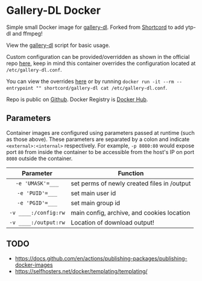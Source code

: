 # Gallery-DL Docker  

Simple small Docker image for [gallery-dl](https://github.com/mikf/gallery-dl). 
Forked from [Shortcord](https://gitlab.shortcord.com/shortcord/gallery-dl-docker/) to add ytp-dl and ffmpeg!

View the [gallery-dl](./gallery-dl.sh) script for basic usage.  

Custom configuration can be provided/overridden as shown in the official repo [here](https://github.com/mikf/gallery-dl#configuration), keep in mind this container overrides the configuration located at `/etc/gallery-dl.conf`.  

You can view the overrides [here](./gallery-dl.conf) or by running `docker run -it --rm --entrypoint "" shortcord/gallery-dl cat /etc/gallery-dl.conf`.  

Repo is public on [Github](https://github.com/chrsmlls333/gallery-dl-docker).
Docker Registry is [Docker Hub](https://hub.docker.com/r/chrisemills/gallerydl).

## Parameters

Container images are configured using parameters passed at runtime (such as those above). These parameters are separated by a colon and indicate `<external>:<internal>` respectively. For example, `-p 8080:80` would expose port `80` from inside the container to be accessible from the host's IP on port `8080` outside the container.

| Parameter | Function |
| :----: | --- |
| `-e 'UMASK'=___` | set perms of newly created files in  /output |
| `-e 'PUID'=___` | set main user id |
| `-e 'PGID'=___` | set main group id |
| `-v ____:/config:rw` | main config, archive, and cookies location |
| `-v ____:/output:rw` | Location of download output! |

## TODO

- https://docs.github.com/en/actions/publishing-packages/publishing-docker-images
- https://selfhosters.net/docker/templating/templating/

